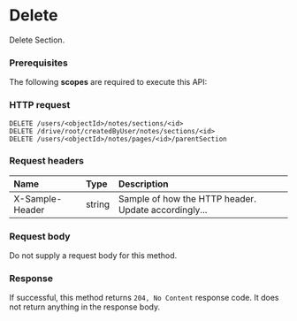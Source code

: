 # Delete

Delete Section.
### Prerequisites
The following **scopes** are required to execute this API: 
### HTTP request
<!-- { "blockType": "ignored" } -->
```http
DELETE /users/<objectId>/notes/sections/<id>
DELETE /drive/root/createdByUser/notes/sections/<id>
DELETE /users/<objectId>/notes/pages/<id>/parentSection

```
### Request headers
| Name       | Type | Description|
|:---------------|:--------|:----------|
| X-Sample-Header  | string  | Sample of how the HTTP header. Update accordingly...|

### Request body
Do not supply a request body for this method.


### Response
If successful, this method returns `204, No Content` response code. It does not return anything in the response body.


<!-- uuid: 5fdcbc16-6a19-41e5-bba2-6160ae8b8c8f
2015-10-16 09:51:17 UTC -->
<!-- {
  "type": "#page.annotation",
  "description": "Delete",
  "keywords": "",
  "section": "documentation",
  "tocPath": ""
}-->